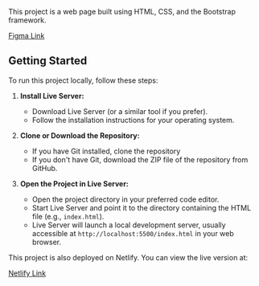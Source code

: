 This project is a web page built using HTML, CSS, and the Bootstrap framework.

[Figma Link](https://www.figma.com/community/file/1145991068621514311)

## Getting Started

To run this project locally, follow these steps:

1. **Install Live Server:**
   - Download Live Server (or a similar tool if you prefer).
   - Follow the installation instructions for your operating system.

2. **Clone or Download the Repository:**
   - If you have Git installed, clone the repository 
   - If you don't have Git, download the ZIP file of the repository from GitHub.

3. **Open the Project in Live Server:**
   - Open the project directory in your preferred code editor.
   - Start Live Server and point it to the directory containing the HTML file (e.g., `index.html`).
   - Live Server will launch a local development server, usually accessible at `http://localhost:5500/index.html` in your web browser.


This project is also deployed on Netlify. You can view the live version at:

[Netlify Link](https://your-project-name.netlify.app) 
